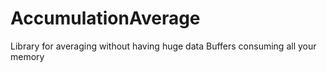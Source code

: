 # AccumulationAverage
Library for averaging without having huge data Buffers consuming all your memory
